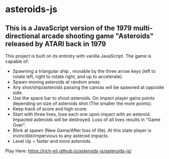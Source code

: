 # asteroids-js

## This is a JavaScript version of the 1979 multi-directional arcade shooting game "Asteroids" released by ATARI back in 1979

This project is built on its entirety with vanilla JavaScript. The game is capable of:

* Spawning a triangular ship , movable by the three arrow keys (left to rotate left, right to rotate right, and up to accelerate).
* Spawn moving asteroids at random areas.
* Any shot/ship/asteroids passing the canvas will be spawned at opposite side. 
* Use the space bar to shoot asteroids. On impact player gains points depending on size of asteroids shot (The smaller the more points).
* Keep track of score and high score.
* Start with three lives, lose each one upon impact with an asteroid. Impacted asteroids will be destroyed. Loss of all lives results in "Game Over".
* Blink at spawn (New Game/After loss of life). At this state player is invincible/impervious to any asteroid impacts.
* Level Up = faster and more asteroids.

Play Here:
https://rich-eli.github.io/asteroids-js/asteroids-js/

